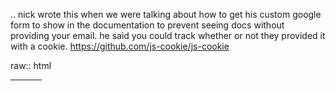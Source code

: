 .. 
   nick wrote this when we were talking about how to get his custom google form
   to show in the documentation to prevent seeing docs without providing your email.
   he said you could track whether or not they provided it with a cookie.
   https://github.com/js-cookie/js-cookie

   raw:: html

   <hr width=50 size=10>
   <script>

     function formValidation(){

        function hideContent(){
          $('.section').children().hide();
          $($('.section').children()[0]).show();
          $($('.section').children()[1]).show();
          $($('.section').children()[2]).show();
          $($('.section').children()[3]).show();
        }

        function showContent(){
          $('.section').children().show();
        }

        function showForm(){
          $('#signup_form').show();
        }

        function hideForm(){
          $('#signup_form').hide();
        }

        if (access = 0){
          hideContent();
          showForm();
        } else {
          hideForm();
          showContent();
        }
     }
   formValidation();
   </script>